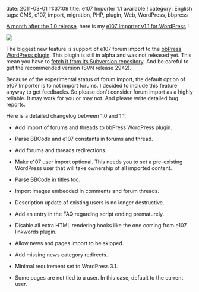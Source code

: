 date: 2011-03-01 11:37:09
title: e107 Importer 1.1 available !
category: English
tags: CMS, e107, import, migration, PHP, plugin, Web, WordPress, bbpress

[A month after the 1.0 release](http://kevin.deldycke.com/2011/01/e107-importer-wordpress-plugin-v1-0-released/), here is my [e107 Importer v1.1 for WordPress](http://wordpress.org/extend/plugins/e107-importer/) !

![](/uploads/2011/e107-importer-option-panel.png)

The biggest new feature is support of e107 forum import to the [bbPress WordPress plugin](http://wordpress.org/extend/plugins/bbpress/). This plugin is still in alpha and was not released yet. This mean you have to [fetch it from its Subversion repository](http://trac.bbpress.org/browser/branches/plugin?rev=2942). And be careful to get the recommended version (SVN release 2942).

Because of the experimental status of forum import, the default option of e107 Importer is to not import forums. I decided to include this feature anyway to get feedbacks. So please don't consider forum import as a highly reliable. It may work for you or may not. And please write detailed bug reports.

Here is a detailed changelog between 1.0 and 1.1:

  * Add import of forums and threads to bbPress WordPress plugin.

  * Parse BBCode and e107 constants in forums and thread.

  * Add forums and threads redirections.

  * Make e107 user import optional. This needs you to set a pre-existing WordPress user that will take ownership of all imported content.

  * Parse BBCode in titles too.

  * Import images embedded in comments and forum threads.

  * Description update of existing users is no longer destructive.

  * Add an entry in the FAQ regarding script ending prematurely.

  * Disable all extra HTML rendering hooks like the one coming from e107 linkwords plugin.

  * Allow news and pages import to be skipped.

  * Add missing news category redirects.

  * Minimal requirement set to WordPress 3.1.

  * Some pages are not tied to a user. In this case, default to the current user.


